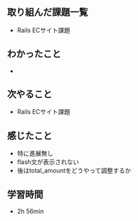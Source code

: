 ## 取り組んだ課題一覧
- Rails ECサイト課題
## わかったこと
- 
## 次やること
- Rails ECサイト課題
## 感じたこと
- 特に進展無し
- flash文が表示されない
- 後はtotal_amountをどうやって調整するか 
## 学習時間
- 2h 56min